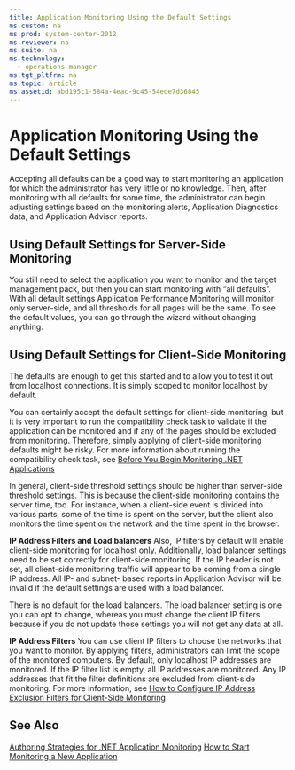 ```yaml
---
title: Application Monitoring Using the Default Settings
ms.custom: na
ms.prod: system-center-2012
ms.reviewer: na
ms.suite: na
ms.technology: 
  - operations-manager
ms.tgt_pltfrm: na
ms.topic: article
ms.assetid: abd195c1-584a-4eac-9c45-54ede7d36845
---
```

# Application Monitoring Using the Default Settings
Accepting all defaults can be a good way to start monitoring an application for which the administrator has very little or no knowledge. Then, after monitoring with all defaults for some time, the administrator can begin adjusting settings based on the monitoring alerts, Application Diagnostics data, and Application Advisor reports.

## Using Default Settings for Server\-Side Monitoring
You still need to select the application you want to monitor and the target management pack, but then you can start monitoring with “all defaults”. With all default settings Application Performance Monitoring will monitor only server\-side, and all thresholds for all pages will be the same. To see the default values, you can go through the wizard without changing anything.

## Using Default Settings for Client\-Side Monitoring
The defaults are enough to get this started and to allow you to test it out from localhost connections. It is simply scoped to monitor localhost by default.

You can certainly accept the default settings for client\-side monitoring, but it is very important to run the compatibility check task to validate if the application can be monitored and if any of the pages should be excluded from monitoring. Therefore, simply applying of client\-side monitoring defaults might be risky. For more information about running the compatibility check task, see [Before You Begin Monitoring .NET Applications](../Topic/Before-You-Begin-Monitoring-.NET-Applications.md)

In general, client\-side threshold settings should be higher than server\-side threshold settings. This is because the client\-side monitoring contains the server time, too. For instance, when a client\-side event is divided into various parts, some of the time is spent on the server, but the client also monitors the time spent on the network and the time spent in the browser.

**IP Address Filters and Load balancers** Also, IP filters by default will enable client\-side monitoring for localhost only. Additionally, load balancer settings need to be set correctly for client\-side monitoring. If the IP header is not set, all client\-side monitoring traffic will appear to be coming from a single IP address. All IP\- and subnet\- based reports in Application Advisor will be invalid if the default settings are used with a load balancer.

There is no default for the load balancers. The load balancer setting is one you can opt to change, whereas you must change the client IP filters because if you do not update those settings you will not get any data at all.

**IP Address Filters** You can use client IP filters to choose the networks that you want to monitor. By applying filters, administrators can limit the scope of the monitored computers. By default, only localhost IP addresses are monitored. If the IP filter list is empty, all IP addresses are monitored. Any IP addresses that fit the filter definitions are excluded from client\-side monitoring. For more information, see [How to Configure IP Address Exclusion Filters for Client-Side Monitoring](../Topic/How-to-Configure-IP-Address-Exclusion-Filters-for-Client-Side-Monitoring.md)

## See Also
[Authoring Strategies for .NET Application Monitoring](../Topic/Authoring-Strategies-for-.NET-Application-Monitoring.md)
[How to Start Monitoring a New Application](../Topic/How-to-Start-Monitoring-a-New-Application.md)

